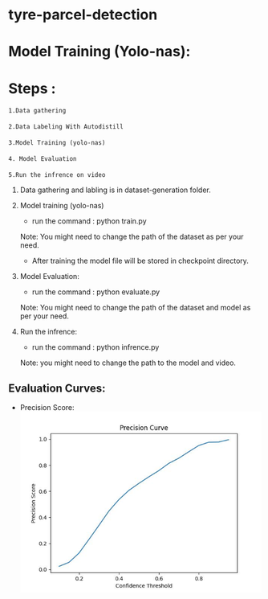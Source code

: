 # tyre-parcel-detection

# Model Training (Yolo-nas):

# Steps :

	1.Data gathering
	
	2.Data Labeling With Autodistill
	
	3.Model Training (yolo-nas)
	
	4. Model Evaluation
	
	5.Run the infrence on video
	
	
1. Data gathering and labling is in dataset-generation folder.

2. Model training (yolo-nas)

	* run the command : python train.py
	
	Note: You might need to change the path of the dataset as per your need.
	
	* After training the model file will be stored in checkpoint directory.
	
3. Model Evaluation:

	* run the command : python evaluate.py
	
	Note: You might need to change the path of the dataset and model as per your need.


4. Run the infrence:

	* run the command : python infrence.py
	
	Note: you might need to change the path to the model and video.
	

	
## Evaluation Curves:

* Precision Score: ![Precision](./Tyre-evaluation/Precision_Score.jpg)
























